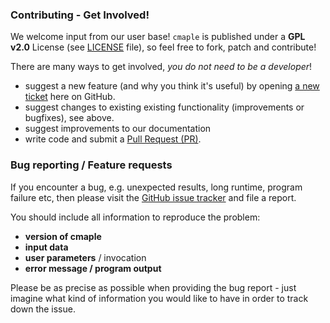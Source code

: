 ### Contributing - Get Involved!

We welcome input from our user base!
`cmaple` is published under a **GPL v2.0** License (see [LICENSE](LICENSE) file), so feel free to fork, patch and contribute!

There are many ways to get involved, _you do not need to be a developer_!
  - suggest a new feature (and why you think it's useful) by opening [a new ticket][issuetracker] here on GitHub.
  - suggest changes to existing existing functionality (improvements or bugfixes), see above.
  - suggest improvements to our documentation
  - write code and submit a [Pull Request (PR)][PullRequest].

### Bug reporting / Feature requests

If you encounter a bug, e.g. unexpected results, long runtime, program failure etc, then please visit the [GitHub issue tracker][issuetracker] and file a report.

You should include all information to reproduce the problem:
  - **version of cmaple**
  - **input data**
  - **user parameters** / invocation 
  - **error message / program output**

Please be as precise as possible when providing the bug report - just imagine what kind of information you would like to have in order
to track down the issue.

  [issuetracker]: https://github.com/iqtree/cmaple/issues
  [PullRequest]: https://github.com/iqtree/cmaple/pulls
